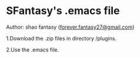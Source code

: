 SFantasy's .emacs file
============
Author: shao fantasy (forever.fantasy27@gmail.com)


1.Download the .zip files in directory /plugins.

2.Use the .emacs file.
